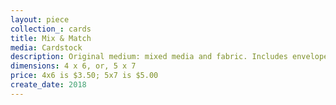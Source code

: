 ```yaml
---
layout: piece
collection_: cards
title: Mix & Match
media: Cardstock
description: Original medium: mixed media and fabric. Includes envelope.
dimensions: 4 x 6, or, 5 x 7
price: 4x6 is $3.50; 5x7 is $5.00
create_date: 2018
---
```

